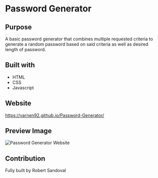 # Password Generator

## Purpose
A basic password generator that combines multiple requested criteria to generate a random password based on said criteria as well as desired length of password.

## Built with

* HTML
* CSS
* Javascript

## Website
https://varnen92.github.io/Password-Generator/

## Preview Image
![Password Generator Website](https://i.imgur.com/TdQUWcj.png "Password Generator Website")

## Contribution
Fully built by Robert Sandoval